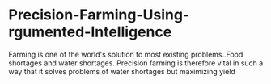 # Precision-Farming-Using-rgumented-Intelligence
Farming is one of the world's solution to most existing problems..Food shortages and water shortages. Precision farming is therefore vital in such a way that it solves problems of water shortages but maximizing yield 
